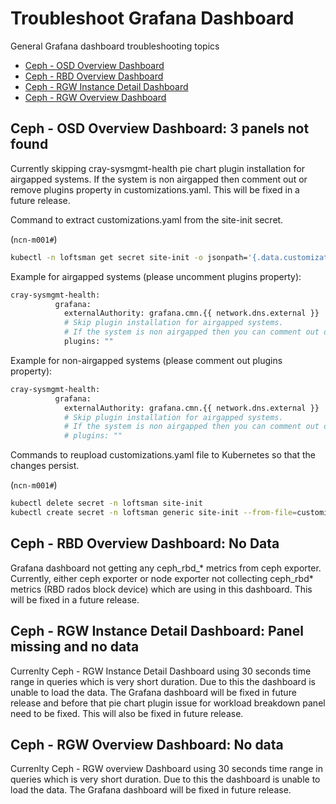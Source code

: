 # Troubleshoot Grafana Dashboard

General Grafana dashboard troubleshooting topics
  - [Ceph - OSD Overview Dashboard](#ceph-osd-overview-dashboard)
  - [Ceph - RBD Overview Dashboard](#ceph-rbd-overview-dashboard)
  - [Ceph - RGW Instance Detail Dashboard](#ceph-rgw-instance-detail-dashboard)
  - [Ceph - RGW Overview Dashboard](#ceph-rgw-overview-dashboard)

## Ceph - OSD Overview Dashboard: 3 panels not found

Currently skipping cray-sysmgmt-health pie chart plugin installation for airgapped systems. If the system is non airgapped then comment out or remove plugins property in customizations.yaml.
This will be fixed in a future release.

Command to extract customizations.yaml from the site-init secret.

(`ncn-m001#`)
```bash
kubectl -n loftsman get secret site-init -o jsonpath='{.data.customizations\.yaml}' | base64 -d - > customizations.yaml
```

Example for airgapped systems (please uncomment plugins property):

```bash
cray-sysmgmt-health:
          grafana:
            externalAuthority: grafana.cmn.{{ network.dns.external }}
            # Skip plugin installation for airgapped systems.
            # If the system is non airgapped then you can comment out or remove plugins property.
            plugins: ""
```

Example for non-airgapped systems (please comment out plugins property):

```bash
cray-sysmgmt-health:
          grafana:
            externalAuthority: grafana.cmn.{{ network.dns.external }}
            # Skip plugin installation for airgapped systems.
            # If the system is non airgapped then you can comment out or remove plugins property.
            # plugins: ""
```

Commands to reupload customizations.yaml file to Kubernetes so that the changes persist.

(`ncn-m001#`)
```bash
kubectl delete secret -n loftsman site-init
kubectl create secret -n loftsman generic site-init --from-file=customizations.yaml
```

## Ceph - RBD Overview Dashboard: No Data

Grafana dashboard not getting any ceph_rbd_* metrics from ceph exporter.
Currently, either ceph exporter or node exporter not collecting ceph_rbd* metrics (RBD rados block device) which are using in this dashboard. This will be fixed in a future release.

## Ceph - RGW Instance Detail Dashboard: Panel missing and no data

Currenlty Ceph - RGW Instance Detail Dashboard using 30 seconds time range in queries which is very short duration. Due to this the dashboard is unable to load the data.
The Grafana dashboard will be fixed in future release and before that pie chart plugin issue for workload breakdown panel need to be fixed. This will also be fixed in future release.

## Ceph - RGW Overview Dashboard: No data

Currenlty Ceph - RGW overview Dashboard using 30 seconds time range in queries which is very short duration. Due to this the dashboard is unable to load the data.
The Grafana dashboard will be fixed in future release.

